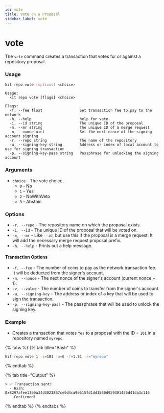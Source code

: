 ```yaml
---
id: vote
title: Vote on a Proposal
sidebar_label: vote
---
```


# vote

The `vote` command creates a transaction that votes for or against a repository proposal.

### Usage

```bash
kit repo vote [options] <choice>
```

```text
Usage:
  kit repo vote [flags] <choice>

Flags:
  -f, --fee float                 Set transaction fee to pay to the network
  -h, --help                      help for vote
  -i, --id string                 The unique ID of the proposal
  -m, --mr string                 The unique ID of a merge request
  -n, --nonce uint                Set the next nonce of the signing account signing
  -r, --repo string               The name of the repository
  -u, --signing-key string        Address or index of local account to use for signing transaction
  -p, --signing-key-pass string   Passphrase for unlocking the signing account
```

### Arguments

* `choice` - The vote choice.
  * `0` - No
  * `1` - Yes
  * `2` - NoWithVeto
  * `3` - Abstain

### Options

* `-r, --repo` - The repository name on which the proposal exists.
* `-i, --id` - The unique ID of the proposal that will be voted on.
* `-m, --mr` - Like `--id`, but use this if the proposal is a merge request. It will add the necessary merge request proposal prefix. 
* `-h, --help` - Prints out a help message.

#### Transaction Options

* `-f, --fee` - The number of coins to pay as the network transaction fee. It will be deducted from the signer's account.
* `-n, --nonce` - The next nonce of the signer's account \(current nonce +  1\). 
* `-v, --value` - The number of coins to transfer from the signer's account.
* `-u, --signing-key` - The address or index of a key that will be used to sign the transaction.
* `-p, --signing-key-pass` - The passphrase that will be used to unlock the signing key.

### Example

* Creates a transaction that votes `Yes` to a proposal with the ID = `101` in a repository named `myrepo`.

{% tabs %}
{% tab title="Bash" %}
```bash
kit repo vote 1 -i=101 -u=0 -f=1.51 -r="myrepo"
```
{% endtab %}

{% tab title="Output" %}
```
> ✅ Transaction sent!
  - Hash: 0x8297afee13e9a34d3023867ce0d4ca9e515fd1dd3560d959301436d41da3c116
    Confirmed!
```
{% endtab %}
{% endtabs %}

